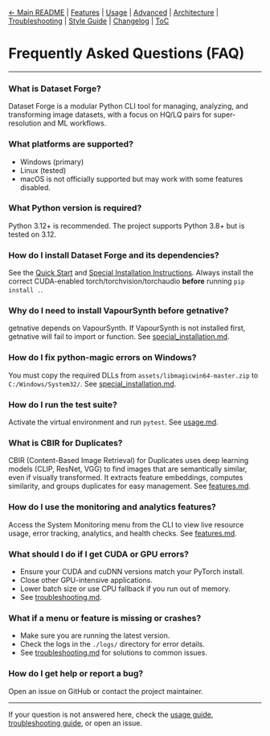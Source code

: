 [← Main README](../README.md) | [Features](features.md) | [Usage](usage.md) | [Advanced](advanced.md) | [Architecture](architecture.md) | [Troubleshooting](troubleshooting.md) | [Style Guide](style_guide.md) | [Changelog](changelog.md) | [ToC](toc.md)

# Frequently Asked Questions (FAQ)

---

### What is Dataset Forge?

Dataset Forge is a modular Python CLI tool for managing, analyzing, and transforming image datasets, with a focus on HQ/LQ pairs for super-resolution and ML workflows.

### What platforms are supported?

- Windows (primary)
- Linux (tested)
- macOS is not officially supported but may work with some features disabled.

### What Python version is required?

Python 3.12+ is recommended. The project supports Python 3.8+ but is tested on 3.12.

### How do I install Dataset Forge and its dependencies?

See the [Quick Start](../README.md#quick-start) and [Special Installation Instructions](special_installation.md). Always install the correct CUDA-enabled torch/torchvision/torchaudio **before** running `pip install .`.

### Why do I need to install VapourSynth before getnative?

getnative depends on VapourSynth. If VapourSynth is not installed first, getnative will fail to import or function. See [special_installation.md](special_installation.md#vapoursynth--getnative-for-getnative-functionality).

### How do I fix python-magic errors on Windows?

You must copy the required DLLs from `assets/libmagicwin64-master.zip` to `C:/Windows/System32/`. See [special_installation.md](special_installation.md#python-magic-for-directory-utilities).

### How do I run the test suite?

Activate the virtual environment and run `pytest`. See [usage.md](usage.md#running-tests).

### What is CBIR for Duplicates?

CBIR (Content-Based Image Retrieval) for Duplicates uses deep learning models (CLIP, ResNet, VGG) to find images that are semantically similar, even if visually transformed. It extracts feature embeddings, computes similarity, and groups duplicates for easy management. See [features.md](features.md#cbir-content-based-image-retrieval-for-duplicates).

### How do I use the monitoring and analytics features?

Access the System Monitoring menu from the CLI to view live resource usage, error tracking, analytics, and health checks. See [features.md](features.md#monitoring-analytics--error-tracking).

### What should I do if I get CUDA or GPU errors?

- Ensure your CUDA and cuDNN versions match your PyTorch install.
- Close other GPU-intensive applications.
- Lower batch size or use CPU fallback if you run out of memory.
- See [troubleshooting.md](troubleshooting.md).

### What if a menu or feature is missing or crashes?

- Make sure you are running the latest version.
- Check the logs in the `./logs/` directory for error details.
- See [troubleshooting.md](troubleshooting.md) for solutions to common issues.

### How do I get help or report a bug?

Open an issue on GitHub or contact the project maintainer.

---

If your question is not answered here, check the [usage guide](usage.md), [troubleshooting guide](troubleshooting.md), or open an issue.
